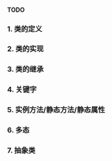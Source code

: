 #### TODO

### 1. 类的定义
### 2. 类的实现
### 3. 类的继承
### 4. 关键字
### 5. 实例方法/静态方法/静态属性
### 6. 多态
### 7. 抽象类